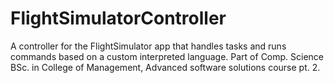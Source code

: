 # FlightSimulatorController
A controller for the FlightSimulator app that handles tasks and runs commands based on a custom interpreted language. Part of Comp. Science BSc. in College of Management, Advanced software solutions course pt. 2.
